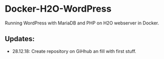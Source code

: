 # Docker-H2O-WordPress
Running WordPress with MariaDB and PHP on H2O webserver in Docker.

## Updates:
- 28.12.18: Create repository on GiHhub an fill with first stuff.  
